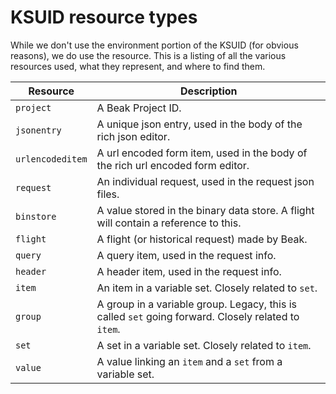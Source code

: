 # KSUID resource types

While we don't use the environment portion of the KSUID (for obvious reasons), we do use the resource. This is a listing of all the various resources used, what they represent, and where to find them.

| Resource | Description |
| -------- | ----------- |
| `project` | A Beak Project ID. |
| `jsonentry` | A unique json entry, used in the body of the rich json editor. |
| `urlencodeditem` | A url encoded form item, used in the body of the rich url encoded form editor. |
| `request` | An individual request, used in the request json files. |
| `binstore` | A value stored in the binary data store. A flight will contain a reference to this. |
| `flight` | A flight (or historical request) made by Beak. |
| `query` | A query item, used in the request info. |
| `header` | A header item, used in the request info. |
| `item` | An item in a variable set. Closely related to `set`. |
| `group` | A group in a variable group. Legacy, this is called `set` going forward. Closely related to `item`. |
| `set` | A set in a variable set. Closely related to `item`. |
| `value` | A value linking an `item` and a `set` from a variable set. |
